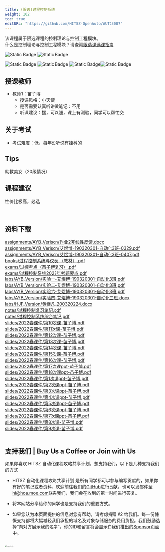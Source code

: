 ```yaml
---
title: (限选)过程控制系统
weight: 102
toc: true
editURL: "https://github.com/HITSZ-OpenAuto/AUTO3007"
---
```

该课程属于限选课程的控制理论与控制工程模块。
<br>
什么是控制理论与控制工程模块？请查阅[限选课选课指南](https://hoa.moe/blog/selecting-distributive-lessons/)

![Static Badge](https://img.shields.io/badge/%E8%80%83%E6%9F%A5%E8%AF%BE-green)  ![Static Badge](https://img.shields.io/badge/%E5%AD%A6%E5%88%86-3-moccasin)

![Static Badge](https://img.shields.io/badge/%E6%88%90%E7%BB%A9%E6%9E%84%E6%88%90（20级情况）-gold)  ![Static Badge](https://img.shields.io/badge/%E4%BD%9C%E4%B8%9A-20%25-wheat)  ![Static Badge](https://img.shields.io/badge/实验-40%25-wheat)![Static Badge](https://img.shields.io/badge/%E6%9C%9F%E6%9C%AB%E8%80%83%E8%AF%95-40%25-wheat) 


## 授课教师

- 教师1：苗子博
  - 授课风格：小天使
  - 是否需要认真听讲做笔记：不用
  - 听课建议：摆，可以翘，课上有测验，同学可以帮忙交

## 关于考试

- 考试难度：低，每年没听说有挂科的

## Tips

助教美女（20级情况）

## 课程建议

性价比极高，必选
<br>
<br>
<br>


## 资料下载

<a href="https://gh.hoa.moe/github.com/HITSZ-OpenAuto/AUTO3007/raw/main/assignments/AYB_Verison/%E4%BD%9C%E4%B8%9A2%E9%9D%9E%E7%BA%BF%E6%80%A7%E5%8F%8D%E9%A6%88.docx">assignments/AYB_Verison/作业2非线性反馈.docx</a>
<br>
<a href="https://gh.hoa.moe/github.com/HITSZ-OpenAuto/AUTO3007/raw/main/assignments/AYB_Verison/%E8%89%BE%E7%85%9C%E5%8D%9A-190320301-%E8%87%AA%E5%8A%A8%E5%8C%963%E7%8F%AD-0329.pdf">assignments/AYB_Verison/艾煜博-190320301-自动化3班-0329.pdf</a>
<br>
<a href="https://gh.hoa.moe/github.com/HITSZ-OpenAuto/AUTO3007/raw/main/assignments/AYB_Verison/%E8%89%BE%E7%85%9C%E5%8D%9A-190320301-%E8%87%AA%E5%8A%A8%E5%8C%963%E7%8F%AD-0407.pdf">assignments/AYB_Verison/艾煜博-190320301-自动化3班-0407.pdf</a>
<br>
<a href="https://gh.hoa.moe/github.com/HITSZ-OpenAuto/AUTO3007/raw/main/books/%E8%BF%87%E7%A8%8B%E6%8E%A7%E5%88%B6%E7%B3%BB%E7%BB%9F%E4%B8%8E%E4%BB%AA%E8%A1%A8%20%EF%BC%88%E6%95%99%E6%9D%90%EF%BC%89.pdf">books/过程控制系统与仪表 （教材）.pdf</a>
<br>
<a href="https://gh.hoa.moe/github.com/HITSZ-OpenAuto/AUTO3007/raw/main/exams/%E8%BF%87%E6%8E%A7%E8%80%83%E7%82%B9%EF%BC%88%E8%8B%97%E5%AD%90%E5%8D%9A%E5%A4%8D%E4%B9%A0%EF%BC%89.pdf">exams/过控考点（苗子博复习）.pdf</a>
<br>
<a href="https://gh.hoa.moe/github.com/HITSZ-OpenAuto/AUTO3007/raw/main/exams/%E8%BF%87%E7%A8%8B%E6%8E%A7%E5%88%B6%E7%B3%BB%E7%BB%9F2023%E5%B9%B4%E8%80%83%E9%A2%98%E8%A6%81%E7%82%B9.pdf">exams/过程控制系统2023年考题要点.pdf</a>
<br>
<a href="https://gh.hoa.moe/github.com/HITSZ-OpenAuto/AUTO3007/raw/main/labs/AYB_Version/%E5%AE%9E%E9%AA%8C%E4%B8%80-%E8%89%BE%E7%85%9C%E5%8D%9A-190320301-%E8%87%AA%E5%8A%A8%E5%8C%963%E7%8F%AD.pdf">labs/AYB_Version/实验一-艾煜博-190320301-自动化3班.pdf</a>
<br>
<a href="https://gh.hoa.moe/github.com/HITSZ-OpenAuto/AUTO3007/raw/main/labs/AYB_Version/%E5%AE%9E%E9%AA%8C%E4%BA%8C-%E8%89%BE%E7%85%9C%E5%8D%9A-190320301-%E8%87%AA%E5%8A%A8%E5%8C%963%E7%8F%AD.pdf">labs/AYB_Version/实验二-艾煜博-190320301-自动化3班.pdf</a>
<br>
<a href="https://gh.hoa.moe/github.com/HITSZ-OpenAuto/AUTO3007/raw/main/labs/AYB_Version/%E5%AE%9E%E9%AA%8C%E5%85%AD-%E8%89%BE%E7%85%9C%E5%8D%9A-190320301-%E8%87%AA%E5%8A%A8%E5%8C%963%E7%8F%AD.pdf">labs/AYB_Version/实验六-艾煜博-190320301-自动化3班.pdf</a>
<br>
<a href="https://gh.hoa.moe/github.com/HITSZ-OpenAuto/AUTO3007/raw/main/labs/AYB_Version/%E5%AE%9E%E9%AA%8C%E5%9B%9B-%E8%89%BE%E7%85%9C%E5%8D%9A-190320301-%E8%87%AA%E5%8A%A8%E5%8C%96%E4%B8%89%E7%8F%AD.docx">labs/AYB_Version/实验四-艾煜博-190320301-自动化三班.docx</a>
<br>
<a href="https://gh.hoa.moe/github.com/HITSZ-OpenAuto/AUTO3007/raw/main/labs/HJF_Version/%E9%BB%84%E7%BB%A7%E5%87%A1_200320224.docx">labs/HJF_Version/黄继凡_200320224.docx</a>
<br>
<a href="https://gh.hoa.moe/github.com/HITSZ-OpenAuto/AUTO3007/raw/main/notes/%E8%BF%87%E7%A8%8B%E6%8E%A7%E5%88%B6%E5%A4%8D%E4%B9%A0%E7%AC%94%E8%AE%B0.pdf">notes/过程控制复习笔记.pdf</a>
<br>
<a href="https://gh.hoa.moe/github.com/HITSZ-OpenAuto/AUTO3007/raw/main/notes/%E8%BF%87%E7%A8%8B%E6%8E%A7%E5%88%B6%E7%B3%BB%E7%BB%9F%E7%BB%BC%E5%90%88%E7%AC%94%E8%AE%B0.pdf">notes/过程控制系统综合笔记.pdf</a>
<br>
<a href="https://gh.hoa.moe/github.com/HITSZ-OpenAuto/AUTO3007/raw/main/slides/2022%E6%98%A5%E8%AF%BE%E4%BB%B6/%E7%AC%AC10%E6%AC%A1%E8%AF%BE-%E8%8B%97%E5%AD%90%E5%8D%9A.pdf">slides/2022春课件/第10次课-苗子博.pdf</a>
<br>
<a href="https://gh.hoa.moe/github.com/HITSZ-OpenAuto/AUTO3007/raw/main/slides/2022%E6%98%A5%E8%AF%BE%E4%BB%B6/%E7%AC%AC11%E6%AC%A1%E8%AF%BE-%E8%8B%97%E5%AD%90%E5%8D%9A.pdf">slides/2022春课件/第11次课-苗子博.pdf</a>
<br>
<a href="https://gh.hoa.moe/github.com/HITSZ-OpenAuto/AUTO3007/raw/main/slides/2022%E6%98%A5%E8%AF%BE%E4%BB%B6/%E7%AC%AC12%E6%AC%A1%E8%AF%BE-%E8%8B%97%E5%AD%90%E5%8D%9A.pdf">slides/2022春课件/第12次课-苗子博.pdf</a>
<br>
<a href="https://gh.hoa.moe/github.com/HITSZ-OpenAuto/AUTO3007/raw/main/slides/2022%E6%98%A5%E8%AF%BE%E4%BB%B6/%E7%AC%AC13%E6%AC%A1%E8%AF%BE-%E8%8B%97%E5%AD%90%E5%8D%9A.pdf">slides/2022春课件/第13次课-苗子博.pdf</a>
<br>
<a href="https://gh.hoa.moe/github.com/HITSZ-OpenAuto/AUTO3007/raw/main/slides/2022%E6%98%A5%E8%AF%BE%E4%BB%B6/%E7%AC%AC14%E6%AC%A1%E8%AF%BE-%E8%8B%97%E5%AD%90%E5%8D%9A.pdf">slides/2022春课件/第14次课-苗子博.pdf</a>
<br>
<a href="https://gh.hoa.moe/github.com/HITSZ-OpenAuto/AUTO3007/raw/main/slides/2022%E6%98%A5%E8%AF%BE%E4%BB%B6/%E7%AC%AC15%E6%AC%A1%E8%AF%BE-%E8%8B%97%E5%AD%90%E5%8D%9A.pdf">slides/2022春课件/第15次课-苗子博.pdf</a>
<br>
<a href="https://gh.hoa.moe/github.com/HITSZ-OpenAuto/AUTO3007/raw/main/slides/2022%E6%98%A5%E8%AF%BE%E4%BB%B6/%E7%AC%AC16%E6%AC%A1%E8%AF%BE-%E8%8B%97%E5%AD%90%E5%8D%9A.pdf">slides/2022春课件/第16次课-苗子博.pdf</a>
<br>
<a href="https://gh.hoa.moe/github.com/HITSZ-OpenAuto/AUTO3007/raw/main/slides/2022%E6%98%A5%E8%AF%BE%E4%BB%B6/%E7%AC%AC17%E6%AC%A1%E8%AF%BEppt-%E8%8B%97%E5%AD%90%E5%8D%9A.pdf">slides/2022春课件/第17次课ppt-苗子博.pdf</a>
<br>
<a href="https://gh.hoa.moe/github.com/HITSZ-OpenAuto/AUTO3007/raw/main/slides/2022%E6%98%A5%E8%AF%BE%E4%BB%B6/%E7%AC%AC18%E6%AC%A1%E8%AF%BEppt-%E8%8B%97%E5%AD%90%E5%8D%9A.pdf">slides/2022春课件/第18次课ppt-苗子博.pdf</a>
<br>
<a href="https://gh.hoa.moe/github.com/HITSZ-OpenAuto/AUTO3007/raw/main/slides/2022%E6%98%A5%E8%AF%BE%E4%BB%B6/%E7%AC%AC1%E6%AC%A1%E8%AF%BEppt-%E8%8B%97%E5%AD%90%E5%8D%9A.pdf">slides/2022春课件/第1次课ppt-苗子博.pdf</a>
<br>
<a href="https://gh.hoa.moe/github.com/HITSZ-OpenAuto/AUTO3007/raw/main/slides/2022%E6%98%A5%E8%AF%BE%E4%BB%B6/%E7%AC%AC2%E6%AC%A1%E8%AF%BEppt-%E8%8B%97%E5%AD%90%E5%8D%9A.pdf">slides/2022春课件/第2次课ppt-苗子博.pdf</a>
<br>
<a href="https://gh.hoa.moe/github.com/HITSZ-OpenAuto/AUTO3007/raw/main/slides/2022%E6%98%A5%E8%AF%BE%E4%BB%B6/%E7%AC%AC3%E6%AC%A1%E8%AF%BEppt-%E8%8B%97%E5%AD%90%E5%8D%9A.pdf">slides/2022春课件/第3次课ppt-苗子博.pdf</a>
<br>
<a href="https://gh.hoa.moe/github.com/HITSZ-OpenAuto/AUTO3007/raw/main/slides/2022%E6%98%A5%E8%AF%BE%E4%BB%B6/%E7%AC%AC4%E6%AC%A1%E8%AF%BEppt-%E8%8B%97%E5%AD%90%E5%8D%9A.pdf">slides/2022春课件/第4次课ppt-苗子博.pdf</a>
<br>
<a href="https://gh.hoa.moe/github.com/HITSZ-OpenAuto/AUTO3007/raw/main/slides/2022%E6%98%A5%E8%AF%BE%E4%BB%B6/%E7%AC%AC5%E6%AC%A1%E8%AF%BEppt-%E8%8B%97%E5%AD%90%E5%8D%9A.pdf">slides/2022春课件/第5次课ppt-苗子博.pdf</a>
<br>
<a href="https://gh.hoa.moe/github.com/HITSZ-OpenAuto/AUTO3007/raw/main/slides/2022%E6%98%A5%E8%AF%BE%E4%BB%B6/%E7%AC%AC6%E6%AC%A1%E8%AF%BEppt-%E8%8B%97%E5%AD%90%E5%8D%9A.pdf">slides/2022春课件/第6次课ppt-苗子博.pdf</a>
<br>
<a href="https://gh.hoa.moe/github.com/HITSZ-OpenAuto/AUTO3007/raw/main/slides/2022%E6%98%A5%E8%AF%BE%E4%BB%B6/%E7%AC%AC7%E6%AC%A1%E8%AF%BEppt-%E8%8B%97%E5%AD%90%E5%8D%9A.pdf">slides/2022春课件/第7次课ppt-苗子博.pdf</a>
<br>
<a href="https://gh.hoa.moe/github.com/HITSZ-OpenAuto/AUTO3007/raw/main/slides/2022%E6%98%A5%E8%AF%BE%E4%BB%B6/%E7%AC%AC8%E6%AC%A1%E8%AF%BE-%E8%8B%97%E5%AD%90%E5%8D%9A.pdf">slides/2022春课件/第8次课-苗子博.pdf</a>
<br>
<a href="https://gh.hoa.moe/github.com/HITSZ-OpenAuto/AUTO3007/raw/main/slides/2022%E6%98%A5%E8%AF%BE%E4%BB%B6/%E7%AC%AC9%E6%AC%A1%E8%AF%BE-%E8%8B%97%E5%AD%90%E5%8D%9A.pdf">slides/2022春课件/第9次课-苗子博.pdf</a>
<br>
<br>


## 支持我们 | Buy Us a Coffee or Join with Us

如果你喜欢 HITSZ 自动化课程攻略共享计划，想支持我们，以下是几种支持我们的方式

- HITSZ 自动化课程攻略共享计划 是所有同学都可以参与编写贡献的，如果你有好的笔记或者资料，欢迎前往我们的[GitHub](https://github.com/HITSZ-OpenAuto)进行贡献，也可以发邮件至[hi@hoa.moe.com](mailto:hi@hoa.moe)联系我们，我们会在收到的第一时间进行答复。

- 将本网站分享给你的同学也是支持我们的重要方式。

- 如果您认为本页面提供的信息对您有帮助，请考虑捐赠 ¥2 给我们。每一份慷慨支持都将大幅减轻我们承担的域名及对象存储服务的费用负担。我们鼓励选择“向对方展示我的名字”，你的ID和留言将会显示在我们推出的[Sponsor](https://hoa.moe/sponsor/)页面中。

<br>
<img src="https://mitcher-1316637614.cos.ap-nanjing.myqcloud.com/hoa/20231112170457.png?imageSlim" alt="Reward_Code" style="zoom:25%; display: block; margin: 0 auto;" />